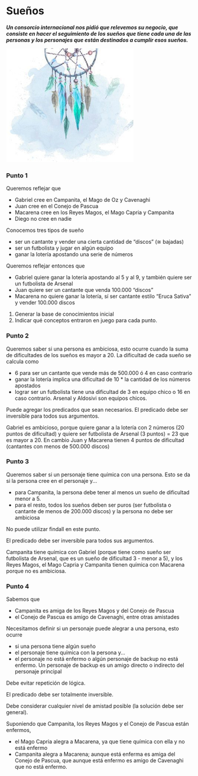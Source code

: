 # Sueños

_**Un consorcio internacional nos pidió que relevemos su negocio, que consiste en hacer el seguimiento de los sueños que tiene cada una de las personas y los personajes que están destinados a cumplir esos sueños.**_

![](sueños.jpg)

### Punto 1 
Queremos reflejar que 
* Gabriel cree en Campanita, el Mago de Oz y Cavenaghi
* Juan cree en el Conejo de Pascua
* Macarena cree en los Reyes Magos, el Mago Capria y Campanita
* Diego no cree en nadie

Conocemos tres tipos de sueño
* ser un cantante y vender una cierta cantidad de “discos” (≅ bajadas)
* ser un futbolista y jugar en algún equipo
* ganar la lotería apostando una serie de números

Queremos reflejar entonces que
* Gabriel quiere ganar la lotería apostando al 5 y al 9, y también quiere ser un futbolista de Arsenal
* Juan quiere ser un cantante que venda 100.000 “discos”
* Macarena no quiere ganar la lotería, sí ser cantante estilo “Eruca Sativa” y vender 100.000 discos

1. Generar la base de conocimientos inicial
2. Indicar qué conceptos entraron en juego para cada punto.

### Punto 2
Queremos saber si una persona es ambiciosa, esto ocurre cuando la suma de dificultades de los sueños es mayor a 20. La dificultad de cada sueño se calcula como
* 6 para ser un cantante que vende más de 500.000 ó 4 en caso contrario
* ganar la lotería implica una dificultad de 10 * la cantidad de los números apostados
* lograr ser un futbolista tiene una dificultad de 3 en equipo chico o 16 en caso contrario. Arsenal y Aldosivi son equipos chicos.

Puede agregar los predicados que sean necesarios. El predicado debe ser inversible para todos sus argumentos. 

Gabriel es ambicioso, porque quiere ganar a la lotería con 2 números (20 puntos de dificultad) y quiere ser futbolista de Arsenal (3 puntos) = 23 que es mayor a 20. En cambio Juan y Macarena tienen 4 puntos de dificultad (cantantes con menos de 500.000 discos)

### Punto 3 
Queremos saber si un personaje tiene química con una persona. Esto se da si la persona cree en el personaje y...
* para Campanita, la persona debe tener al menos un sueño de dificultad menor a 5.
* para el resto, 
todos los sueños deben ser puros (ser futbolista o cantante de menos de 200.000 discos) y la persona no debe ser ambiciosa

No puede utilizar findall en este punto.

El predicado debe ser inversible para todos sus argumentos.

Campanita tiene química con Gabriel (porque tiene como sueño ser futbolista de Arsenal, que es un sueño de dificultad 3 - menor a 5), y los Reyes Magos, el Mago Capria y Campanita tienen química con Macarena porque no es ambiciosa.

### Punto 4 
Sabemos que
* Campanita es amiga de los Reyes Magos y del Conejo de Pascua
* el Conejo de Pascua es amigo de Cavenaghi, entre otras amistades

Necesitamos definir si un personaje puede alegrar a una persona, esto ocurre
* si una persona tiene algún sueño
* el personaje tiene química con la persona y...
* el personaje no está enfermo o algún personaje de backup no está enfermo. Un personaje de backup es un amigo directo o indirecto del personaje principal

Debe evitar repetición de lógica.

El predicado debe ser totalmente inversible.

Debe considerar cualquier nivel de amistad posible (la solución debe ser general).

Suponiendo que Campanita, los Reyes Magos y el Conejo de Pascua están enfermos, 
* el Mago Capria alegra a Macarena, ya que tiene química con ella y no está enfermo
* Campanita alegra a Macarena; aunque está enferma es amiga del Conejo de Pascua, que aunque está enfermo es amigo de Cavenaghi que no está enfermo.
